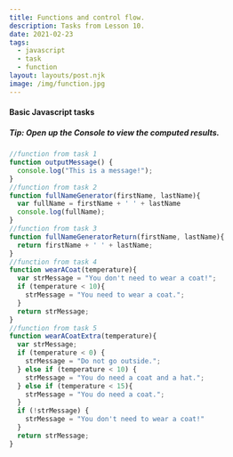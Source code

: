 ```yaml
---
title: Functions and control flow.
description: Tasks from Lesson 10.
date: 2021-02-23
tags:
  - javascript
  - task
  - function
layout: layouts/post.njk
image: /img/function.jpg
---
```

<div class="container mt-4">
  <h4>Basic Javascript tasks</h4>
  <h5 class="tip">Tip: Open up the Console to view the computed results.</h5>

``` js
//function from task 1
function outputMessage() {
  console.log("This is a message!");
}
//function from task 2
function fullNameGenerator(firstName, lastName){
  var fullName = firstName + ' ' + lastName
  console.log(fullName);
}
//function from task 3
function fullNameGeneratorReturn(firstName, lastName){
  return firstName + ' ' + lastName;
}
//function from task 4
function wearACoat(temperature){
  var strMessage = "You don't need to wear a coat!";
  if (temperature < 10){
    strMessage = "You need to wear a coat.";
  }
  return strMessage;
}
//function from task 5
function wearACoatExtra(temperature){
  var strMessage;
  if (temperature < 0) {
    strMessage = "Do not go outside.";
  } else if (temperature < 10) {
    strMessage = "You do need a coat and a hat.";
  } else if (temperature < 15){
    strMessage = "You do need a coat.";
  }
  if (!strMessage) {
    strMessage = "You don't need to wear a coat!"
  }
  return strMessage;
}
```
</div>
<script>
  //function from task 1
  function outputMessage() {
    console.log("This is a message!");
  }
  //function from task 2
  function fullNameGenerator(firstName, lastName){
    var fullName = firstName + ' ' + lastName
    console.log(fullName);
  }
  //function from task 3
  function fullNameGeneratorReturn(firstName, lastName){
    return firstName + ' ' + lastName;
  }
  //function from task 4
  function wearACoat(temperature){
    var strMessage = "You don't need to wear a coat!";
    if (temperature < 10){
      strMessage = "You need to wear a coat.";
    }
    return strMessage;
  }
  console.log("Task 1 below");
  console.log("-------------");
  //Calls the output message
  outputMessage();
  console.log("-------------");
  console.log("Task 1 above");
  console.log("Task 2 below");
  console.log("-------------");
  //Calls the output message
  var fName = 'Marcin';
  var lName = 'Mukosiej';
  fullNameGenerator(fName, lName);
  console.log("-------------");
  console.log("Task 2 above");
  console.log("Task 3 below");
  console.log("-------------");
  //Calls the output message
  var fName = 'Marcin';
  var lName = 'Mukosiej';
  var fullName = fullNameGeneratorReturn(fName, lName);
  console.log(fullName);
  console.log("-------------");
  console.log("Task 3 above");
  console.log("Task 4 below");
  console.log("-------------");
  var temp1 = wearACoat(15);
  var temp2 = wearACoat(9);
  var temp3 = wearACoat(10);
  console.log(temp1);
  console.log(temp2);
  console.log(temp3);
  console.log("-------------");
  console.log("Task 4 above");
    console.log("Task 5 below");
  /*----- Task5 -----*/
  function wearACoatExtra(temperature){
    var strMessage;
    if (temperature < 0) {
      strMessage = "Do not go outside.";
    } else if (temperature < 10) {
      strMessage = "You do need a coat and a hat.";
    } else if (temperature < 15){
      strMessage = "You do need a coat.";
    }
    if (!strMessage) {
      strMessage = "You don't need to wear a coat!"
    }
    return strMessage;
  }
  console.log("Task 5 & 6 below");
  console.log(wearACoatExtra(-4));
  console.log(wearACoatExtra(9));
  console.log(wearACoatExtra(14));
  console.log(wearACoatExtra(18));
</script>
